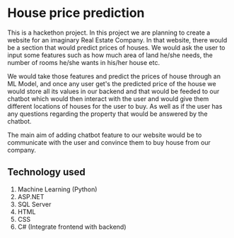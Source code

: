 # House price prediction

This is a hackethon project. In this project we are planning to create a website for an imaginary Real Estate Company. In that website, there would be a section that would predict prices of houses. We would ask the user to input some features such as how much area of land he/she needs, the number of rooms he/she wants in his/her house etc.

We would take those features and predict the prices of house through an ML Model, and once any user get's the predicted price of the house we would store all its values in our backend and that would be feeded to our chatbot which would then interact with the user and would give them different locations of houses for the user to buy. As well as if the user has any questions regarding the property that would be answered by the chatbot.

The main aim of adding chatbot feature to our website would be to communicate with the user and convince them to buy house from our company.

## Technology used

1. Machine Learning (Python)
2. ASP.NET
3. SQL Server
4. HTML
5. CSS
6. C# (Integrate frontend with backend)


